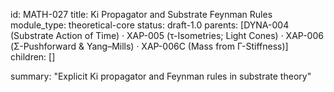 id: MATH-027
title: Ki Propagator and Substrate Feynman Rules
module_type: theoretical-core
status: draft-1.0
parents: [DYNA-004 (Substrate Action of Time) · XAP-005 (τ-Isometries; Light Cones) · XAP-006 (Σ-Pushforward & Yang–Mills) · XAP-006C (Mass from Γ-Stiffness)]
children: []

summary: "Explicit Ki propagator and Feynman rules in substrate theory"